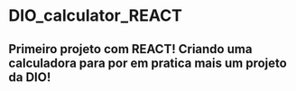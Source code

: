 # DIO_calculator_REACT
## Primeiro projeto com REACT! Criando uma calculadora para por em pratica mais um projeto da DIO!

